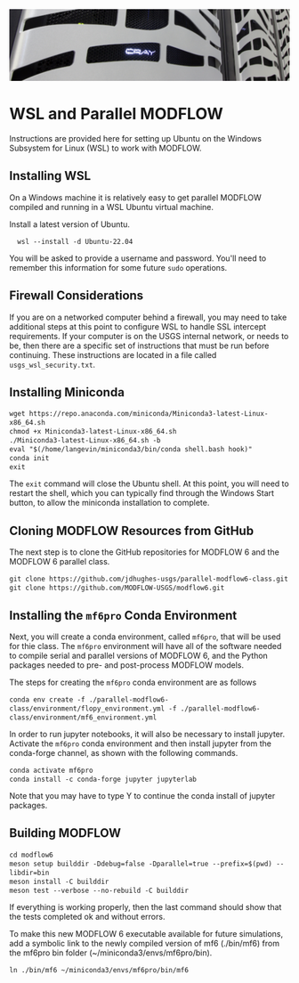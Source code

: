 <img src="./images/supercomputer.png" alt="SWIM2016Course" style="width:50;height:20">

# WSL and Parallel MODFLOW

Instructions are provided here for setting up Ubuntu on the Windows Subsystem for Linux (WSL) to work with MODFLOW.

## Installing WSL
On a Windows machine it is relatively easy to get parallel MODFLOW compiled and running in a WSL Ubuntu virtual machine.

Install a latest version of Ubuntu.
```
  wsl --install -d Ubuntu-22.04
```

You will be asked to provide a username and password.  You'll need to remember this information for some future `sudo` operations.

## Firewall Considerations

If you are on a networked computer behind a firewall, you may need to take additional steps at this point to configure WSL to handle SSL intercept requirements.  If your computer is on the USGS internal network, or needs to be, then there are a specific set of instructions that must be run before continuing.  These instructions are located in a file called `usgs_wsl_security.txt`.

## Installing Miniconda

```
wget https://repo.anaconda.com/miniconda/Miniconda3-latest-Linux-x86_64.sh
chmod +x Miniconda3-latest-Linux-x86_64.sh
./Miniconda3-latest-Linux-x86_64.sh -b
eval "$(/home/langevin/miniconda3/bin/conda shell.bash hook)"
conda init
exit
```

The `exit` command will close the Ubuntu shell.  At this point, you will need to restart the shell, which you can typically find through the Windows Start button, to allow the miniconda installation to complete.

## Cloning MODFLOW Resources from GitHub
The next step is to clone the GitHub repositories for MODFLOW 6 and the MODFLOW 6 parallel class.

```
git clone https://github.com/jdhughes-usgs/parallel-modflow6-class.git
git clone https://github.com/MODFLOW-USGS/modflow6.git
```

## Installing the `mf6pro` Conda Environment
Next, you will create a conda environment, called `mf6pro`, that will be used for thie class.  The `mf6pro` environment will have all of the software needed to compile serial and parallel versions of MODFLOW 6, and the Python packages needed to pre- and post-process MODFLOW models.

The steps for creating the `mf6pro` conda environment are as follows

```
conda env create -f ./parallel-modflow6-class/environment/flopy_environment.yml -f ./parallel-modflow6-class/environment/mf6_environment.yml
```

In order to run jupyter notebooks, it will also be necessary to install jupyter.  Activate the `mf6pro` conda environment and then install jupyter from the conda-forge channel, as shown with the following commands.

```
conda activate mf6pro
conda install -c conda-forge jupyter jupyterlab
```

Note that you may have to type Y to continue the conda install of jupyter packages.

## Building MODFLOW

```
cd modflow6
meson setup builddir -Ddebug=false -Dparallel=true --prefix=$(pwd) --libdir=bin
meson install -C builddir
meson test --verbose --no-rebuild -C builddir
```

If everything is working properly, then the last command should show that the tests completed ok and without errors.

To make this new MODFLOW 6 executable available for future simulations, add a symbolic link to the newly compiled version of mf6 (./bin/mf6) from the mf6pro bin folder (~/miniconda3/envs/mf6pro/bin).

```
ln ./bin/mf6 ~/miniconda3/envs/mf6pro/bin/mf6
```